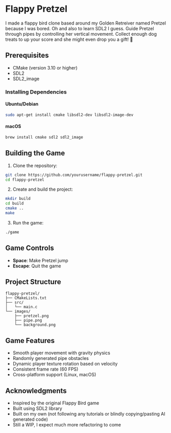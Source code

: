 # Flappy Pretzel

I made a flappy bird clone based around my Golden Retreiver named Pretzel because I was bored. Oh and also to learn SDL2 I guess. Guide Pretzel through pipes by controlling her vertical movement. Collect enough dog treats to up your score and she might even drop you a gift! 💩

## Prerequisites

- CMake (version 3.10 or higher)
- SDL2
- SDL2_image

### Installing Dependencies

#### Ubuntu/Debian
```bash
sudo apt-get install cmake libsdl2-dev libsdl2-image-dev
```

#### macOS
```bash
brew install cmake sdl2 sdl2_image
```

## Building the Game

1. Clone the repository:
```bash
git clone https://github.com/yourusername/flappy-pretzel.git
cd flappy-pretzel
```

2. Create and build the project:
```bash
mkdir build
cd build
cmake ..
make
```

3. Run the game:
```bash
./game
```

## Game Controls

- **Space**: Make Pretzel jump
- **Escape**: Quit the game

## Project Structure

```
flappy-pretzel/
├── CMakeLists.txt
├── src/
│   └── main.c
└── images/
    ├── pretzel.png
    ├── pipe.png
    └── background.png
```

## Game Features

- Smooth player movement with gravity physics
- Randomly generated pipe obstacles
- Dynamic player texture rotation based on velocity
- Consistent frame rate (60 FPS)
- Cross-platform support (Linux, macOS)

## Acknowledgments

- Inspired by the original Flappy Bird game
- Built using SDL2 library
- Built on my own (not following any tutorials or blindly copying/pasting AI generated code)
- Still a WIP, I expect much more refactoring to come
